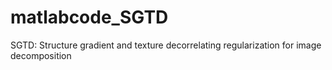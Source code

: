 # matlabcode_SGTD
SGTD: Structure gradient and texture decorrelating regularization  for image decomposition
